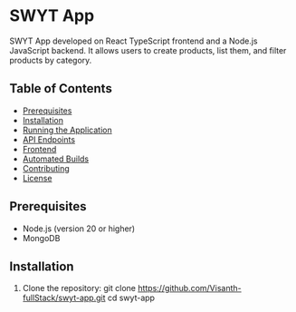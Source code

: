 # SWYT App

SWYT App developed on React TypeScript frontend and a Node.js JavaScript backend. It allows users to create products, list them, and filter products by category.

## Table of Contents

- [Prerequisites](#prerequisites)
- [Installation](#installation)
- [Running the Application](#running-the-application)
- [API Endpoints](#api-endpoints)
- [Frontend](#frontend)
- [Automated Builds](#automated-builds)
- [Contributing](#contributing)
- [License](#license)

## Prerequisites

- Node.js (version 20 or higher)
- MongoDB

## Installation

1. Clone the repository:
git clone https://github.com/Visanth-fullStack/swyt-app.git
cd swyt-app
